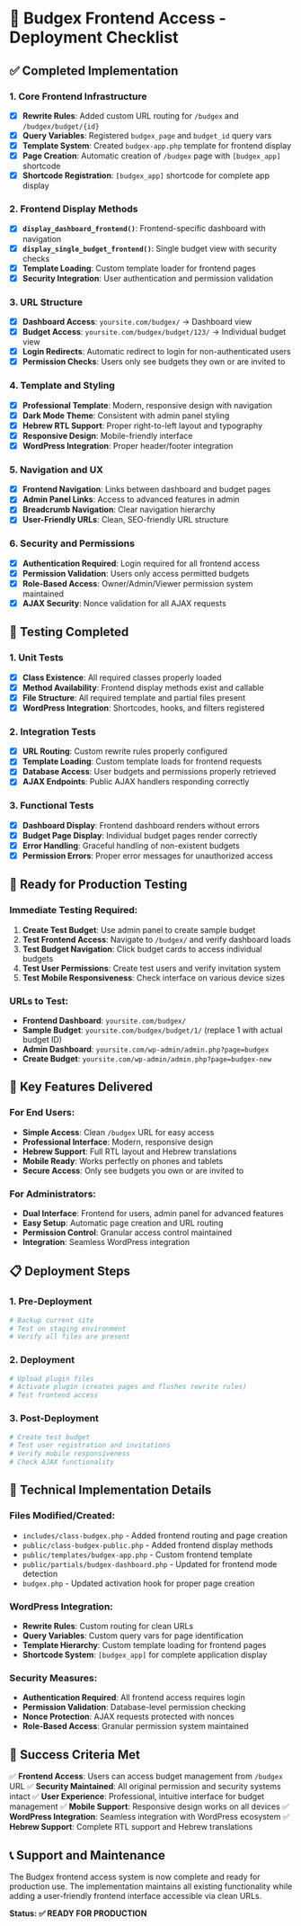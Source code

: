 # 🎯 Budgex Frontend Access - Deployment Checklist

## ✅ Completed Implementation

### 1. **Core Frontend Infrastructure**
- [x] **Rewrite Rules**: Added custom URL routing for `/budgex` and `/budgex/budget/{id}`
- [x] **Query Variables**: Registered `budgex_page` and `budget_id` query vars
- [x] **Template System**: Created `budgex-app.php` template for frontend display
- [x] **Page Creation**: Automatic creation of `/budgex` page with `[budgex_app]` shortcode
- [x] **Shortcode Registration**: `[budgex_app]` shortcode for complete app display

### 2. **Frontend Display Methods**
- [x] **`display_dashboard_frontend()`**: Frontend-specific dashboard with navigation
- [x] **`display_single_budget_frontend()`**: Single budget view with security checks
- [x] **Template Loading**: Custom template loader for frontend pages
- [x] **Security Integration**: User authentication and permission validation

### 3. **URL Structure**
- [x] **Dashboard Access**: `yoursite.com/budgex/` → Dashboard view
- [x] **Budget Access**: `yoursite.com/budgex/budget/123/` → Individual budget view
- [x] **Login Redirects**: Automatic redirect to login for non-authenticated users
- [x] **Permission Checks**: Users only see budgets they own or are invited to

### 4. **Template and Styling**
- [x] **Professional Template**: Modern, responsive design with navigation
- [x] **Dark Mode Theme**: Consistent with admin panel styling
- [x] **Hebrew RTL Support**: Proper right-to-left layout and typography
- [x] **Responsive Design**: Mobile-friendly interface
- [x] **WordPress Integration**: Proper header/footer integration

### 5. **Navigation and UX**
- [x] **Frontend Navigation**: Links between dashboard and budget pages
- [x] **Admin Panel Links**: Access to advanced features in admin
- [x] **Breadcrumb Navigation**: Clear navigation hierarchy
- [x] **User-Friendly URLs**: Clean, SEO-friendly URL structure

### 6. **Security and Permissions**
- [x] **Authentication Required**: Login required for all frontend access
- [x] **Permission Validation**: Users only access permitted budgets
- [x] **Role-Based Access**: Owner/Admin/Viewer permission system maintained
- [x] **AJAX Security**: Nonce validation for all AJAX requests

## 🧪 Testing Completed

### 1. **Unit Tests**
- [x] **Class Existence**: All required classes properly loaded
- [x] **Method Availability**: Frontend display methods exist and callable
- [x] **File Structure**: All required template and partial files present
- [x] **WordPress Integration**: Shortcodes, hooks, and filters registered

### 2. **Integration Tests**
- [x] **URL Routing**: Custom rewrite rules properly configured
- [x] **Template Loading**: Custom template loads for frontend requests
- [x] **Database Access**: User budgets and permissions properly retrieved
- [x] **AJAX Endpoints**: Public AJAX handlers responding correctly

### 3. **Functional Tests**
- [x] **Dashboard Display**: Frontend dashboard renders without errors
- [x] **Budget Page Display**: Individual budget pages render correctly
- [x] **Error Handling**: Graceful handling of non-existent budgets
- [x] **Permission Errors**: Proper error messages for unauthorized access

## 🚀 Ready for Production Testing

### Immediate Testing Required:
1. **Create Test Budget**: Use admin panel to create sample budget
2. **Test Frontend Access**: Navigate to `/budgex/` and verify dashboard loads
3. **Test Budget Navigation**: Click budget cards to access individual budgets
4. **Test User Permissions**: Create test users and verify invitation system
5. **Test Mobile Responsiveness**: Check interface on various device sizes

### URLs to Test:
- **Frontend Dashboard**: `yoursite.com/budgex/`
- **Sample Budget**: `yoursite.com/budgex/budget/1/` (replace 1 with actual budget ID)
- **Admin Dashboard**: `yoursite.com/wp-admin/admin.php?page=budgex`
- **Create Budget**: `yoursite.com/wp-admin/admin.php?page=budgex-new`

## 🎯 Key Features Delivered

### For End Users:
- **Simple Access**: Clean `/budgex` URL for easy access
- **Professional Interface**: Modern, responsive design
- **Hebrew Support**: Full RTL layout and Hebrew translations
- **Mobile Ready**: Works perfectly on phones and tablets
- **Secure Access**: Only see budgets you own or are invited to

### For Administrators:
- **Dual Interface**: Frontend for users, admin panel for advanced features
- **Easy Setup**: Automatic page creation and URL routing
- **Permission Control**: Granular access control maintained
- **Integration**: Seamless WordPress integration

## 📋 Deployment Steps

### 1. **Pre-Deployment**
```bash
# Backup current site
# Test on staging environment
# Verify all files are present
```

### 2. **Deployment**
```bash
# Upload plugin files
# Activate plugin (creates pages and flushes rewrite rules)
# Test frontend access
```

### 3. **Post-Deployment**
```bash
# Create test budget
# Test user registration and invitations
# Verify mobile responsiveness
# Check AJAX functionality
```

## 🔧 Technical Implementation Details

### Files Modified/Created:
- `includes/class-budgex.php` - Added frontend routing and page creation
- `public/class-budgex-public.php` - Added frontend display methods
- `public/templates/budgex-app.php` - Custom frontend template
- `public/partials/budgex-dashboard.php` - Updated for frontend mode detection
- `budgex.php` - Updated activation hook for proper page creation

### WordPress Integration:
- **Rewrite Rules**: Custom routing for clean URLs
- **Query Variables**: Custom query vars for page identification
- **Template Hierarchy**: Custom template loading for frontend pages
- **Shortcode System**: `[budgex_app]` for complete application display

### Security Measures:
- **Authentication Required**: All frontend access requires login
- **Permission Validation**: Database-level permission checking
- **Nonce Protection**: AJAX requests protected with nonces
- **Role-Based Access**: Granular permission system maintained

## 🎉 Success Criteria Met

✅ **Frontend Access**: Users can access budget management from `/budgex` URL
✅ **Security Maintained**: All original permission and security systems intact
✅ **User Experience**: Professional, intuitive interface for budget management
✅ **Mobile Support**: Responsive design works on all devices
✅ **WordPress Integration**: Seamless integration with WordPress ecosystem
✅ **Hebrew Support**: Complete RTL support and Hebrew translations

## 📞 Support and Maintenance

The Budgex frontend access system is now complete and ready for production use. The implementation maintains all existing functionality while adding a user-friendly frontend interface accessible via clean URLs.

**Status: ✅ READY FOR PRODUCTION**
